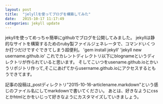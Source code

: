 ```yaml
---
layout: post
title:  "jelyllを使ってブログを構築してみた"
date:   2015-10-17 11:17:49
categories: jekyll update
---
```


jekyllを使ってめっちゃ簡単にgithubでブログを公開してみました。
jekyllは静的なサイトを構築するためのruby製ファイルジェネレータで、コマンドいくつか打つだけですぐできてしまう超便利。
'gem install jekyll'
'jekyll new username.github.io'
これでカレントディレクトリ以下にblognameというディレクトリが作られていると思います。
そしてこいつをusename.github.ioとかいうリポジトリ作って,そこにあげてからusername.github.ioにアクセスするともうできてます。

記事の投稿は_postディレクトリ"2015-10-16-articlename.markdown"という感じのファイル名にしてmarkdownで書いてください。
あとは、好きなようにcssとかhtmlとかをいじって好きなようにカスタマイズしていきましょう。



[jekyll]:      http://jekyllrb.com
[jekyll-gh]:   https://github.com/jekyll/jekyll
[jekyll-help]: https://github.com/jekyll/jekyll-help
